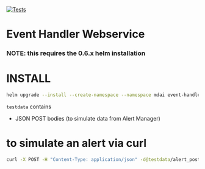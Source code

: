 [![Tests](https://github.com/DecisiveAI/event-handler-webservice/actions/workflows/test.yml/badge.svg)](https://github.com/DecisiveAI/event-handler-webservice/actions/workflows/test.yml)
# Event Handler Webservice
### NOTE: this requires the 0.6.x helm installation

# INSTALL
```sh
helm upgrade --install --create-namespace --namespace mdai event-handler-webservice ./deployment
```

`testdata` contains
* JSON POST bodies (to simulate data from Alert Manager)

# to simulate an alert via curl
```sh
curl -X POST -H "Content-Type: application/json" -d@testdata/alert_post_body_1.json http://localhost:8081/alerts
```
